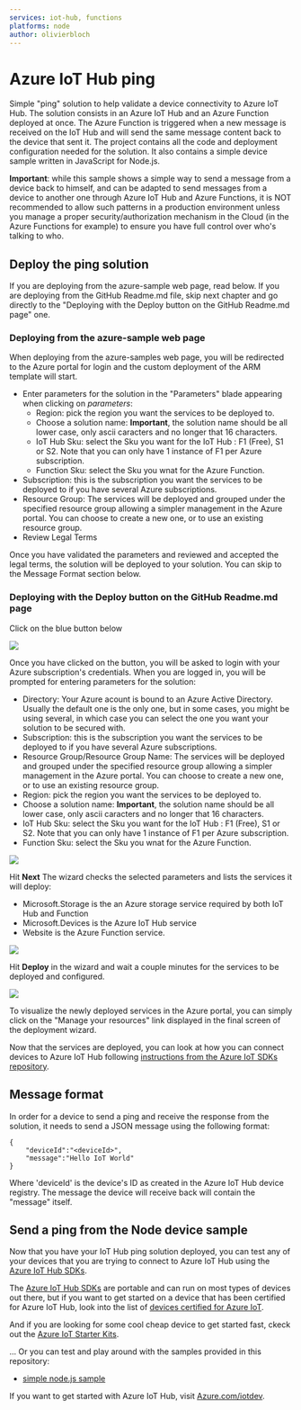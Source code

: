 ```yaml
---
services: iot-hub, functions
platforms: node
author: olivierbloch
---
```


# Azure IoT Hub ping #
Simple "ping" solution to help validate a device connectivity to Azure IoT Hub.
The solution consists in an Azure IoT Hub and an Azure Function deployed at once. The Azure Function is triggered when a new message is received on the IoT Hub and will send the same message content back to the device that sent it.
The project contains all the code and deployment configuration needed for the solution.
It also contains a simple device sample written in JavaScript for Node.js.

**Important**: while this sample shows a simple way to send a message from a device back to himself, and can be adapted to send messages from a device to another one through Azure IoT Hub and Azure Functions, it is NOT recommended to allow such patterns in a production environment unless you manage a proper security/authorization mechanism in the Cloud (in the Azure Functions for example) to ensure you have full control over who's talking to who.  

## Deploy the ping solution ##

If you are deploying from the azure-sample web page, read below. If you are deploying from the GitHub Readme.md file, skip next chapter and go directly to the "Deploying with the Deploy button on the GitHub Readme.md page" one.

### Deploying from the azure-sample web page ###

When deploying from the azure-samples web page, you will be redirected to the Azure portal for login and the custom deployment of the ARM template will start.

  - Enter parameters for the solution in the "Parameters" blade appearing when clicking on *parameters*:
    - Region: pick the region you want the services to be deployed to.
    - Choose a solution name: **Important**, the solution name should be all lower case, only ascii caracters and no longer that 16 characters.
    - IoT Hub Sku: select the Sku you want for the IoT Hub : F1 (Free), S1 or S2. Note that you can only have 1 instance of F1 per Azure subscription.
    - Function Sku: select the Sku you wnat for the Azure Function.
  - Subscription: this is the subscription you want the services to be deployed to if you have several Azure subscriptions.
  - Resource Group: The services will be deployed and grouped under the specified resource group allowing a simpler management in the Azure portal. You can choose to create a new one, or to use  an existing resource group.
  - Review Legal Terms

Once you have validated the parameters and reviewed and accepted the legal terms, the solution will be deployed to your solution. You can skip to the Message Format section below. 

### Deploying with the Deploy button on the GitHub Readme.md page ###

Click on the blue button below

<a href="https://azuredeploy.net/" target="_blank">
    <img src="http://azuredeploy.net/deploybutton.png"/>
</a>

Once you have clicked on the button, you will be asked to login with your Azure subscription's credentials.
When you are logged in, you will be prompted for entering parameters for the solution:
  - Directory: Your Azure acount is bound to an Azure Active Directory. Usually the default one is the only one, but in some cases, you might be using several, in which case you can select the one you want your solution to be secured with.
  - Subscription: this is the subscription you want the services to be deployed to if you have several Azure subscriptions.
  - Resource Group/Resource Group Name: The services will be deployed and grouped under the specified resource group allowing a simpler management in the Azure portal. You can choose to create a new one, or to use  an existing resource group.
  - Region: pick the region you want the services to be deployed to.
  - Choose a solution name: **Important**, the solution name should be all lower case, only ascii caracters and no longer that 16 characters.
  - IoT Hub Sku: select the Sku you want for the IoT Hub : F1 (Free), S1 or S2. Note that you can only have 1 instance of F1 per Azure subscription.
  - Function Sku: select the Sku you wnat for the Azure Function.


![][1]

Hit **Next**
The wizard checks the selected parameters and lists the services it will deploy:
  - Microsoft.Storage is the an Azure storage service required by both IoT Hub and Function
  - Microsoft.Devices is the Azure IoT Hub service
  - Website is the Azure Function service.  

![][3]

Hit **Deploy** in the wizard and wait a couple minutes for the services to be deployed and configured.

![][2]

To visualize the newly deployed services in the Azure portal, you can simply click on the "Manage your resources" link displayed in the final screen of the deployment wizard.

Now that the services are deployed, you can look at how you can connect devices to Azure IoT Hub following [instructions from the Azure IoT SDKs repository][manageazureiothub].

## Message format ##

In order for a device to send a ping and receive the response from the solution, it needs to send a JSON message using the following format:

  ```
  {
      "deviceId":"<deviceId>",
      "message":"Hello IoT World"
  }
  ```
Where 'deviceId' is the device's ID as created in the Azure IoT Hub device registry. 
The message the device will receive back will contain the "message" itself.

## Send a ping from the Node device sample ##

Now that you have your IoT Hub ping solution deployed, you can test any of your devices that you are trying to connect to Azure IoT Hub using the [Azure IoT Hub SDKs][azureiotsdks].

The [Azure IoT Hub SDKs][azureiotsdks] are portable and can run on most types of devices out there, but if you want to get started on a device that has been certified for Azure IoT Hub, look into the list of [devices certified for Azure IoT][azureiotcertified].

And if you are looking for some cool cheap device to get started fast, ckeck out the [Azure IoT Starter Kits][azureiotstarterkits].

... Or you can test and play around with the samples provided in this repository:

  - [simple node.js sample](devicesample/node/README.md)
  

If you want to get started with Azure IoT Hub, visit [Azure.com/iotdev](http://azure.com/iotdev).

[1]:media/azuredeploy1.png
[2]:media/azuredeploy2.png
[3]:media/azuredeploy3.png
[manageazureiothub]:https://github.com/Azure/azure-iot-sdks/blob/master/doc/manage_iot_hub.md
[azureiotsdks]:https://github.com/Azure/azure-iot-sdks
[azureiotstarterkits]:https://azure.microsoft.com/develop/iot/starter-kits/
[azureiotcertified]:https://azure.microsoft.com/en-us/marketplace/certified-iot-partners/